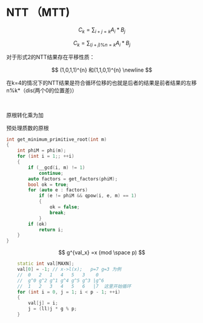 # NTT （MTT) 

$$
C_k=\sum_{i+j=k}A_i*B_j
$$

$$
C_k=\sum_{(i+j)\%n=k}A_i*B_j
$$

对于形式2的NTT结果存在平移性质：

$$
(1,0,1,1)^{n} 和(1,1,0,1)^{n} \newline
$$

在k=4的情况下的NTT结果是符合循环位移的也就是后者的结果是前者结果的左移n%k*（dis(两个0的位置差)）

‍

原根转化乘为加

预处理质数的原根

```c++
int get_minimum_primitive_root(int m)
{
    int phiM = phi(m);
    for (int i = 1;; ++i)
    {
        if (__gcd(i, m) != 1)
            continue;
        auto factors = get_factors(phiM);
        bool ok = true;
        for (auto e : factors)
            if (e != phiM && qpow(i, e, m) == 1)
            {
                ok = false;
                break;
            }
        if (ok)
            return i;
    }
}
```

$$
g^{val_x} =x (mod \space p)
$$

```c++
    static int val[MAXN];
    val[0] = -1; // x->l(x);   p=7 g=3 为例
    //  0   2   1   4   5   3    0
    //  g^0 g^2 g^1 g^4 g^5 g^3 |g^6	
    //  1   2   3   4   5   6   |7  这里开始循环
    for (int i = 0, j = 1; i < p - 1; ++i)
    {
        val[j] = i;
        j = (ll)j * g % p;
    }
```
